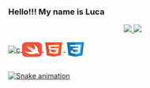 ### Hello!!! My name is Luca
<div align="center">
  <a href="https://github.com/pseudomus">
  <img height="170em" src="https://github-readme-stats.vercel.app/api?username=pseudomus&show_icons=true&theme=radical&include_all_commits=true&count_private=true"/>
  <img height="170em" src="https://github-readme-stats.vercel.app/api/top-langs/?username=pseudomus&layout=compact&height&theme=radical"/>
</div>
<div style="display: inline_block"><br>
  <img align="center" alt="c" height="30" width="40" src="https://raw.githubusercontent.com/gilbarbara/logos/f4c8e8b933aa80ce83b6d6d387e016bf4cb4e376/logos/c.svg">
  <img align="center" alt="swift" height="30" width="40"
src="https://raw.githubusercontent.com/tandpfun/skill-icons/main/icons/Swift.svg">
  <img align="center" alt="HTML" height="30" width="40" src="https://raw.githubusercontent.com/devicons/devicon/master/icons/html5/html5-original.svg">
  <img align="center" alt="CSS" height="30" width="40" src="https://raw.githubusercontent.com/devicons/devicon/master/icons/css3/css3-original.svg">
  </div>
   
  ##
 
<div> 

  ![Snake animation](https://github.com/pseudomus/pseudomus/blob/output/github-contribution-grid-snake.svg)
 
</div>
